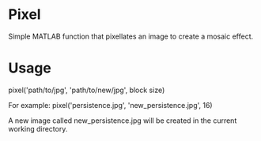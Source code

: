 Pixel
=====

Simple MATLAB function that pixellates an image to create a mosaic effect.

Usage
=====
pixel('path/to/jpg', 'path/to/new/jpg', block size)

For example:
pixel('persistence.jpg', 'new_persistence.jpg', 16)

A new image called new_persistence.jpg will be created in the current working directory.
